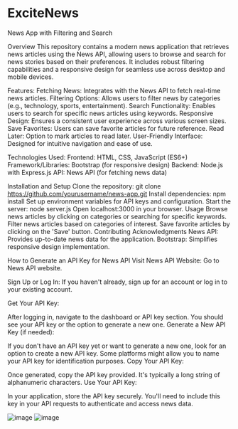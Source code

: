 # ExciteNews
News App with Filtering and Search

Overview
This repository contains a modern news application that retrieves news articles using the News API, allowing users to browse and search for news stories based on their preferences. It includes robust filtering capabilities and a responsive design for seamless use across desktop and mobile devices.

Features:
Fetching News: Integrates with the News API to fetch real-time news articles.
Filtering Options: Allows users to filter news by categories (e.g., technology, sports, entertainment).
Search Functionality: Enables users to search for specific news articles using keywords.
Responsive Design: Ensures a consistent user experience across various screen sizes.
Save Favorites: Users can save favorite articles for future reference.
Read Later: Option to mark articles to read later.
User-Friendly Interface: Designed for intuitive navigation and ease of use.


Technologies Used:
Frontend: HTML, CSS, JavaScript (ES6+)
Framework/Libraries: Bootstrap (for responsive design)
Backend: Node.js with Express.js
API: News API (for fetching news data)

Installation and Setup
Clone the repository: git clone https://github.com/yourusername/news-app.git
Install dependencies: npm install
Set up environment variables for API keys and configuration.
Start the server: node server.js
Open localhost:3000 in your browser.
Usage
Browse news articles by clicking on categories or searching for specific keywords.
Filter news articles based on categories of interest.
Save favorite articles by clicking on the 'Save' button.
Contributing
Acknowledgments
News API: Provides up-to-date news data for the application.
Bootstrap: Simplifies responsive design implementation.



How to Generate an API Key for News API
Visit News API Website: Go to News API website.

Sign Up or Log In: If you haven't already, sign up for an account or log in to your existing account.

Get Your API Key:

After logging in, navigate to the dashboard or API key section.
You should see your API key or the option to generate a new one.
Generate a New API Key (if needed):

If you don't have an API key yet or want to generate a new one, look for an option to create a new API key.
Some platforms might allow you to name your API key for identification purposes.
Copy Your API Key:

Once generated, copy the API key provided. It's typically a long string of alphanumeric characters.
Use Your API Key:

In your application, store the API key securely. You'll need to include this key in your API requests to authenticate and access news data.


![image](https://github.com/user-attachments/assets/bb7608a3-f8fd-4434-9883-cb72c5d73481)
![image](https://github.com/user-attachments/assets/93167779-32ba-4fb6-aa93-3bdca6b80149)
 



